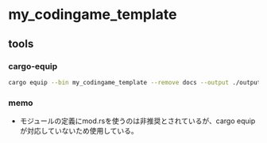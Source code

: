 # my_codingame_template

## tools

### cargo-equip

```bash
cargo equip --bin my_codingame_template --remove docs --output ./output/submission.rs
```

### memo

- モジュールの定義にmod.rsを使うのは非推奨とされているが、cargo equipが対応していないため使用している。
